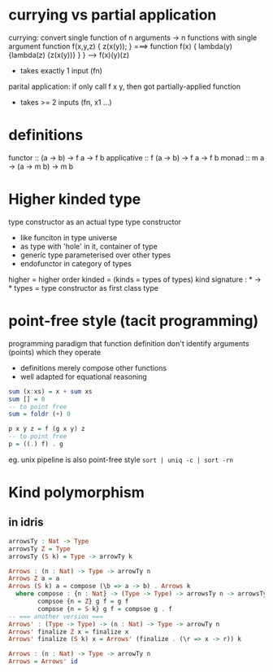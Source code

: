 # currying vs partial application
currying:
convert single function of n arguments -> n functions with single argument
function f(x,y,z) { z(x(y)); }  ===>  function f(x) { lambda(y) {lambda(z) {z(x(y))} } }
--> f(x)(y)(z)
* takes exactly 1 input (fn)

parital application:
if only call f x y, then got partially-applied function
* takes >= 2 inputs (fn, x1 ...)

# definitions
functor :: (a -> b) -> f a -> f b
applicative :: f (a -> b) -> f a -> f b
monad :: m a -> (a -> m b) -> m b


# Higher kinded type
type constructor as an actual type
type constructor
- like funciton in type universe
- as type with 'hole' in it, container of type
- generic type parameterised over other types
- endofunctor in category of types

higher = higher order
kinded = (kinds = types of types) kind signature : * -> *
types = type constructor as first class type

# point-free style (tacit programming)
programming paradigm that function definition don't identify arguments (points) which they operate
- definitions merely compose other functions
- well adapted for equational reasoning

```haskell
sum (x:xs) = x + sum xs
sum [] = 0
-- to point free
sum = foldr (+) 0

p x y z = f (g x y) z
-- to point free
p = ((.) f) . g
```
eg. unix pipeline is also point-free style
`sort | uniq -c | sort -rn`


# Kind polymorphism
## in idris
```haskell
arrowsTy : Nat -> Type
arrowsTy Z = Type
arrowsTy (S k) = Type -> arrowTy k

Arrows : (n : Nat) -> Type -> arrowTy n
Arrows Z a = a
Arrows (S k) a = compose (\b => a -> b) . Arrows k
  where compose : {n : Nat} -> (Type -> Type) -> arrowsTy n -> arrowsTy n
        compsoe {n = Z} g f = g f
        compose {n = S k} g f = compsoe g . f
-- === another version ===
Arrows' : (Type -> Type) -> (n : Nat) -> Type -> arrowTy n
Arrows' finalize Z x = finalize x
Arrows' finalize (S k) x = Arrows' (finalize . (\r => x -> r)) k

Arrows : (n : Nat) -> Type -> arrowTy n
Arrows = Arrows' id

```






















